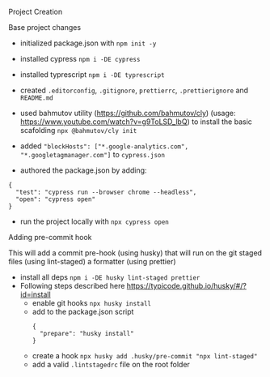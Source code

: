 Project Creation

Base project changes

- initialized package.json with `npm init -y`
- installed cypress `npm i -DE cypress`
- installed typrescript `npm i -DE typrescript`
- created `.editorconfig`, `.gitignore`, `prettierrc`, `.prettierignore` and `README.md`
- used bahmutov utility (https://github.com/bahmutov/cly) 
(usage: https://www.youtube.com/watch?v=g9ToLSD_lbQ) to install the basic scafolding 
`npx @bahmutov/cly init`
- added `"blockHosts": ["*.google-analytics.com", "*.googletagmanager.com"]` to `cypress.json`

- authored the package.json by adding:
```
{
  "test": "cypress run --browser chrome --headless",
  "open": "cypress open"
}
```
- run the project locally with `npx cypress open`

Adding pre-commit hook

This will add a commit pre-hook (using husky) that will run on the git
staged files (using lint-staged) a formatter (using prettier)

- install all deps `npm i -DE husky lint-staged prettier`
- Following steps described here https://typicode.github.io/husky/#/?id=install
  - enable git hooks `npx husky install`
  - add to the package.json script 
    ```
    {
      "prepare": "husky install"
    }
    ```
  - create a hook `npx husky add .husky/pre-commit "npx lint-staged"`
  - add a valid `.lintstagedrc` file on the root folder
  
